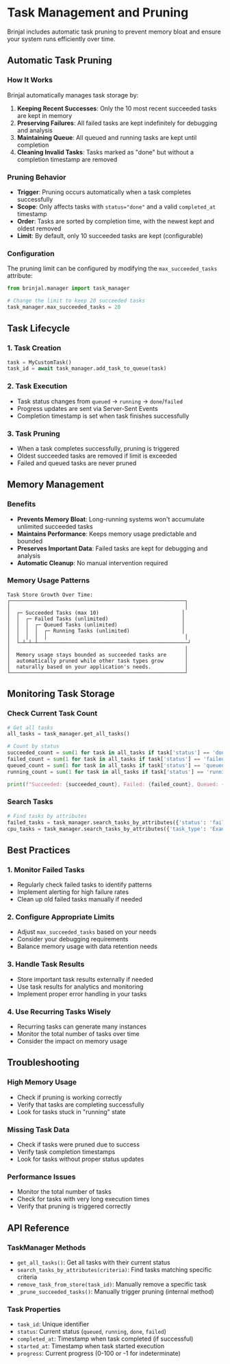# Task Management and Pruning

Brinjal includes automatic task pruning to prevent memory bloat and ensure your system runs efficiently over time.

## Automatic Task Pruning

### How It Works

Brinjal automatically manages task storage by:

1. **Keeping Recent Successes**: Only the 10 most recent succeeded tasks are kept in memory
2. **Preserving Failures**: All failed tasks are kept indefinitely for debugging and analysis
3. **Maintaining Queue**: All queued and running tasks are kept until completion
4. **Cleaning Invalid Tasks**: Tasks marked as "done" but without a completion timestamp are removed

### Pruning Behavior

- **Trigger**: Pruning occurs automatically when a task completes successfully
- **Scope**: Only affects tasks with `status="done"` and a valid `completed_at` timestamp
- **Order**: Tasks are sorted by completion time, with the newest kept and oldest removed
- **Limit**: By default, only 10 succeeded tasks are kept (configurable)

### Configuration

The pruning limit can be configured by modifying the `max_succeeded_tasks` attribute:

```python
from brinjal.manager import task_manager

# Change the limit to keep 20 succeeded tasks
task_manager.max_succeeded_tasks = 20
```

## Task Lifecycle

### 1. Task Creation
```python
task = MyCustomTask()
task_id = await task_manager.add_task_to_queue(task)
```

### 2. Task Execution
- Task status changes from `queued` → `running` → `done`/`failed`
- Progress updates are sent via Server-Sent Events
- Completion timestamp is set when task finishes successfully

### 3. Task Pruning
- When a task completes successfully, pruning is triggered
- Oldest succeeded tasks are removed if limit is exceeded
- Failed and queued tasks are never pruned

## Memory Management

### Benefits

- **Prevents Memory Bloat**: Long-running systems won't accumulate unlimited succeeded tasks
- **Maintains Performance**: Keeps memory usage predictable and bounded
- **Preserves Important Data**: Failed tasks are kept for debugging and analysis
- **Automatic Cleanup**: No manual intervention required

### Memory Usage Patterns

```
Task Store Growth Over Time:
┌─────────────────────────────────────────────────────────┐
│                                                         │
│  ┌─ Succeeded Tasks (max 10)                           │
│  │  ┌─ Failed Tasks (unlimited)                        │
│  │  │  ┌─ Queued Tasks (unlimited)                     │
│  │  │  │  ┌─ Running Tasks (unlimited)                 │
│  │  │  │  │                                             │
│  └─┴─┴─┴─────────────────────────────────────────────────┘
│                                                         │
│  Memory usage stays bounded as succeeded tasks are      │
│  automatically pruned while other task types grow       │
│  naturally based on your application's needs.           │
└─────────────────────────────────────────────────────────┘
```

## Monitoring Task Storage

### Check Current Task Count

```python
# Get all tasks
all_tasks = task_manager.get_all_tasks()

# Count by status
succeeded_count = sum(1 for task in all_tasks if task['status'] == 'done')
failed_count = sum(1 for task in all_tasks if task['status'] == 'failed')
queued_count = sum(1 for task in all_tasks if task['status'] == 'queued')
running_count = sum(1 for task in all_tasks if task['status'] == 'running')

print(f"Succeeded: {succeeded_count}, Failed: {failed_count}, Queued: {queued_count}, Running: {running_count}")
```

### Search Tasks

```python
# Find tasks by attributes
failed_tasks = task_manager.search_tasks_by_attributes({'status': 'failed'})
cpu_tasks = task_manager.search_tasks_by_attributes({'task_type': 'ExampleCPUTask'})
```

## Best Practices

### 1. Monitor Failed Tasks
- Regularly check failed tasks to identify patterns
- Implement alerting for high failure rates
- Clean up old failed tasks manually if needed

### 2. Configure Appropriate Limits
- Adjust `max_succeeded_tasks` based on your needs
- Consider your debugging requirements
- Balance memory usage with data retention needs

### 3. Handle Task Results
- Store important task results externally if needed
- Use task results for analytics and monitoring
- Implement proper error handling in your tasks

### 4. Use Recurring Tasks Wisely
- Recurring tasks can generate many instances
- Monitor the total number of tasks over time
- Consider the impact on memory usage

## Troubleshooting

### High Memory Usage
- Check if pruning is working correctly
- Verify that tasks are completing successfully
- Look for tasks stuck in "running" state

### Missing Task Data
- Check if tasks were pruned due to success
- Verify task completion timestamps
- Look for tasks without proper status updates

### Performance Issues
- Monitor the total number of tasks
- Check for tasks with very long execution times
- Verify that pruning is triggered correctly

## API Reference

### TaskManager Methods

- `get_all_tasks()`: Get all tasks with their current status
- `search_tasks_by_attributes(criteria)`: Find tasks matching specific criteria
- `remove_task_from_store(task_id)`: Manually remove a specific task
- `_prune_succeeded_tasks()`: Manually trigger pruning (internal method)

### Task Properties

- `task_id`: Unique identifier
- `status`: Current status (`queued`, `running`, `done`, `failed`)
- `completed_at`: Timestamp when task completed (if successful)
- `started_at`: Timestamp when task started execution
- `progress`: Current progress (0-100 or -1 for indeterminate)
